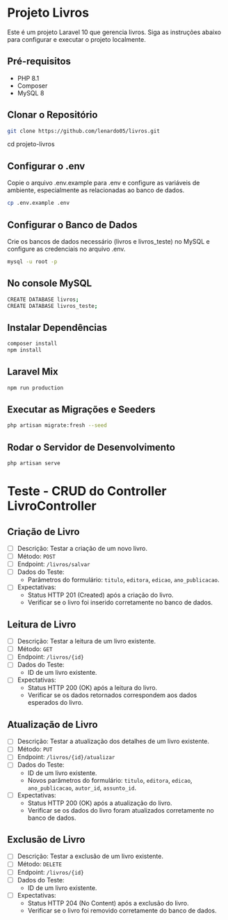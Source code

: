 # Projeto Livros

Este é um projeto Laravel 10 que gerencia livros. Siga as instruções abaixo para configurar e executar o projeto localmente.

## Pré-requisitos
- PHP 8.1
- Composer
- MySQL 8

## Clonar o Repositório
```bash
git clone https://github.com/lenardo05/livros.git
```
cd projeto-livros

## Configurar o .env
Copie o arquivo .env.example para .env e configure as variáveis de ambiente, especialmente as relacionadas ao banco de dados.

```bash
cp .env.example .env
```
## Configurar o Banco de Dados
Crie os bancos de dados necessário (livros e livros_teste) no MySQL e configure as credenciais no arquivo .env.

```bash
mysql -u root -p
```

## No console MySQL
```bash
CREATE DATABASE livros;
CREATE DATABASE livros_teste;
```
## Instalar Dependências
```bash
composer install
npm install
```
## Laravel Mix
```bash
npm run production
```
## Executar as Migrações e Seeders
```bash
php artisan migrate:fresh --seed
```
## Rodar o Servidor de Desenvolvimento
```bash
php artisan serve
```


# Teste - CRUD do Controller LivroController

## Criação de Livro
- [ ] Descrição: Testar a criação de um novo livro.
- [ ] Método: `POST`
- [ ] Endpoint: `/livros/salvar`
- [ ] Dados do Teste:
  - Parâmetros do formulário: `titulo`, `editora`, `edicao`, `ano_publicacao`.
- [ ] Expectativas:
  - Status HTTP 201 (Created) após a criação do livro.
  - Verificar se o livro foi inserido corretamente no banco de dados.

## Leitura de Livro
- [ ] Descrição: Testar a leitura de um livro existente.
- [ ] Método: `GET`
- [ ] Endpoint: `/livros/{id}`
- [ ] Dados do Teste:
  - ID de um livro existente.
- [ ] Expectativas:
  - Status HTTP 200 (OK) após a leitura do livro.
  - Verificar se os dados retornados correspondem aos dados esperados do livro.

## Atualização de Livro
- [ ] Descrição: Testar a atualização dos detalhes de um livro existente.
- [ ] Método: `PUT`
- [ ] Endpoint: `/livros/{id}/atualizar`
- [ ] Dados do Teste:
  - ID de um livro existente.
  - Novos parâmetros do formulário: `titulo`, `editora`, `edicao`, `ano_publicacao`, `autor_id`, `assunto_id`.
- [ ] Expectativas:
  - Status HTTP 200 (OK) após a atualização do livro.
  - Verificar se os dados do livro foram atualizados corretamente no banco de dados.

## Exclusão de Livro
- [ ] Descrição: Testar a exclusão de um livro existente.
- [ ] Método: `DELETE`
- [ ] Endpoint: `/livros/{id}`
- [ ] Dados do Teste:
  - ID de um livro existente.
- [ ] Expectativas:
  - Status HTTP 204 (No Content) após a exclusão do livro.
  - Verificar se o livro foi removido corretamente do banco de dados.
